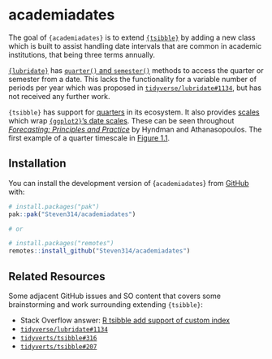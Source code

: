 
<!-- README.md is generated from README.Rmd. Please edit that file -->

# academiadates

<!-- badges: start -->

<!-- badges: end -->

The goal of `{academiadates}` is to extend
[`{tsibble}`](https://tsibble.tidyverts.org/) by adding a new class
which is built to assist handling date intervals that are common in
academic institutions, that being three terms annually.

[`{lubridate}`](https://lubridate.tidyverse.org/index.html) has
[`quarter()` and
`semester()`](https://lubridate.tidyverse.org/reference/quarter.html)
methods to access the quarter or semester from a date. This lacks the
functionality for a variable number of periods per year which was
proposed in
[`tidyverse/lubridate#1134`](https://github.com/tidyverse/lubridate/issues/1134),
but has not received any further work.

`{tsibble}` has support for
[quarters](https://tsibble.tidyverts.org/reference/year-quarter.html) in
its ecosystem. It also provides
[scales](https://tsibble.tidyverts.org/reference/tsibble-scales.html)
which wrap [`{ggplot2}`’s date
scales](https://ggplot2.tidyverse.org/reference/scale_date.html). These
can be seen throughout [*Forecasting: Principles and
Practice*](https://otexts.com/fpp3/) by Hyndman and Athanasopoulos. The
first example of a quarter timescale in [Figure
1.1](https://otexts.com/fpp3/data-methods.html#data-methods).

## Installation

You can install the development version of {`academiadates`} from
[GitHub](https://github.com/) with:

``` r
# install.packages("pak")
pak::pak("Steven314/academiadates")

# or

# install.packages("remotes")
remotes::install_github("Steven314/academiadates")
```

## Related Resources

Some adjacent GitHub issues and SO content that covers some
brainstorming and work surrounding extending `{tsibble}`:

- Stack Overflow answer: [R tsibble add support of custom
  index](https://stackoverflow.com/questions/65846176/r-tsibble-add-support-for-custom-index)
- [`tidyverse/lubridate#1134`](https://github.com/tidyverse/lubridate/issues/1134)
- [`tidyverts/tsibble#316`](https://github.com/tidyverts/tsibble/issues/316)
- [`tidyverts/tsibble#207`](https://github.com/tidyverts/tsibble/issues/207)
